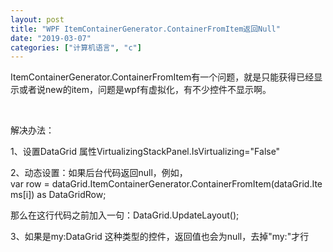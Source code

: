 ```yaml
---
layout: post
title: "WPF ItemContainerGenerator.ContainerFromItem返回Null"
date: "2019-03-07"
categories: ["计算机语言", "c"]
---
```


ItemContainerGenerator.ContainerFromItem有一个问题，就是只能获得已经显示或者说new的item，问题是wpf有虚拟化，有不少控件不显示啊。

 

解决办法：

1、设置DataGrid 属性VirtualizingStackPanel.IsVirtualizing="False"

2、动态设置：如果后台代码返回null，例如，var row = dataGrid.ItemContainerGenerator.ContainerFromItem(dataGrid.Items\[i\]) as DataGridRow;

那么在这行代码之前加入一句：DataGrid.UpdateLayout();

3、如果是my:DataGrid 这种类型的控件，返回值也会为null，去掉"my:"才行
